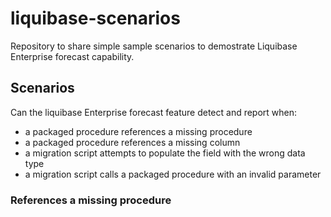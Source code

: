 # liquibase-scenarios
Repository to share simple sample scenarios to demostrate Liquibase Enterprise forecast capability.

## Scenarios
Can the liquibase Enterprise forecast feature detect and report when:

- a packaged procedure references a missing procedure
- a packaged procedure references a missing column
- a migration script attempts to populate the field with the wrong data type
- a migration script calls a packaged procedure with an invalid parameter

### References a missing procedure
